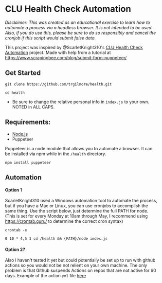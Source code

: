 # CLU Health Check Automation
*Disclaimer: This was created as an educational exercise to learn how to automate a process via a headless browser. It is not intended to be used. Also, if you do use this, please be sure to do so responsibly and cancel the cronjob if this script would submit false data.*

This project was inspired by @ScarletKnight310's [CLU Health Check Automation](https://github.com/ScarletKnight310/AutoHealthCheck) project. Made with help from a tutorial at https://www.scrapingbee.com/blog/submit-form-puppeteer/

## Get Started

```
git clone https://github.com/trgilmore/health.git
```

```
cd health
```
* Be sure to change the relative personal info in `index.js` to your own. NOTED in ALL CAPS.



## Requirements:

* [Node.js](https://nodejs.org/en/)
* Puppeteer

Puppeteer is a node module that allows you to automate a browser. It can be installed via npm while in the `/health` directory.

```
npm install puppeteer
```

## Automation

#### Option 1
ScarletKnight310 used a Windows automation tool to automate the process, but if you have a Mac or Linux, you can use cronjobs to accomplish the same thing. Use the script below, just determine the full PATH for node. (This is set for every Monday at 10am through May, I recommend using https://crontab.guru/ to determine the correct cron syntax)

```
crontab -e
```

```
0 10 * 4,5 1 cd /health && {PATH}/node index.js
```

#### Option 2?
Also I haven't tested it yet but could potentially be set up to run with github actions so you would not be not relient on your own machine. The only problem is that Github suspends Actions on repos that are not active for 60 days. Example of the action `yml` file [here](https://github.com/briangershon/github-actions-cron/blob/204b34209793d31273c106be322c956bbe5d1d20/.github/workflows/run-on-schedule.yml)

